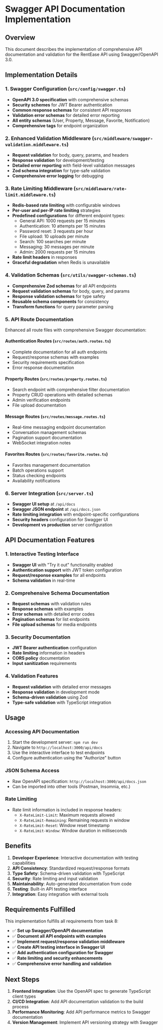 # Swagger API Documentation Implementation

## Overview

This document describes the implementation of comprehensive API documentation and validation for the RentEase API using Swagger/OpenAPI 3.0.

## Implementation Details

### 1. Swagger Configuration (`src/config/swagger.ts`)

- **OpenAPI 3.0 specification** with comprehensive schemas
- **Security schemes** for JWT Bearer authentication
- **Common response schemas** for consistent API responses
- **Validation error schemas** for detailed error reporting
- **All entity schemas** (User, Property, Message, Favorite, Notification)
- **Comprehensive tags** for endpoint organization

### 2. Enhanced Validation Middleware (`src/middleware/swagger-validation.middleware.ts`)

- **Request validation** for body, query, params, and headers
- **Response validation** for development/testing
- **Detailed error reporting** with field-level validation messages
- **Zod schema integration** for type-safe validation
- **Comprehensive error logging** for debugging

### 3. Rate Limiting Middleware (`src/middleware/rate-limit.middleware.ts`)

- **Redis-based rate limiting** with configurable windows
- **Per-user and per-IP rate limiting** strategies
- **Predefined configurations** for different endpoint types:
  - General API: 1000 requests per 15 minutes
  - Authentication: 10 attempts per 15 minutes
  - Password reset: 3 requests per hour
  - File upload: 10 uploads per minute
  - Search: 100 searches per minute
  - Messaging: 30 messages per minute
  - Admin: 2000 requests per 15 minutes
- **Rate limit headers** in responses
- **Graceful degradation** when Redis is unavailable

### 4. Validation Schemas (`src/utils/swagger-schemas.ts`)

- **Comprehensive Zod schemas** for all API endpoints
- **Request validation schemas** for body, query, and params
- **Response validation schemas** for type safety
- **Reusable schema components** for consistency
- **Transform functions** for query parameter parsing

### 5. API Route Documentation

Enhanced all route files with comprehensive Swagger documentation:

#### Authentication Routes (`src/routes/auth.routes.ts`)
- Complete documentation for all auth endpoints
- Request/response schemas with examples
- Security requirements specification
- Error response documentation

#### Property Routes (`src/routes/property.routes.ts`)
- Search endpoint with comprehensive filter documentation
- Property CRUD operations with detailed schemas
- Admin verification endpoints
- File upload documentation

#### Message Routes (`src/routes/message.routes.ts`)
- Real-time messaging endpoint documentation
- Conversation management schemas
- Pagination support documentation
- WebSocket integration notes

#### Favorites Routes (`src/routes/favorite.routes.ts`)
- Favorites management documentation
- Batch operations support
- Status checking endpoints
- Availability notifications

### 6. Server Integration (`src/server.ts`)

- **Swagger UI setup** at `/api/docs`
- **Swagger JSON endpoint** at `/api/docs.json`
- **Rate limiting integration** with endpoint-specific configurations
- **Security headers** configuration for Swagger UI
- **Development vs production** server configuration

## API Documentation Features

### 1. Interactive Testing Interface
- **Swagger UI** with "Try it out" functionality enabled
- **Authentication support** with JWT token configuration
- **Request/response examples** for all endpoints
- **Schema validation** in real-time

### 2. Comprehensive Schema Documentation
- **Request schemas** with validation rules
- **Response schemas** with examples
- **Error schemas** with detailed error codes
- **Pagination schemas** for list endpoints
- **File upload schemas** for media endpoints

### 3. Security Documentation
- **JWT Bearer authentication** configuration
- **Rate limiting** information in headers
- **CORS policy** documentation
- **Input sanitization** requirements

### 4. Validation Features
- **Request validation** with detailed error messages
- **Response validation** in development mode
- **Schema-driven validation** using Zod
- **Type-safe validation** with TypeScript integration

## Usage

### Accessing API Documentation
1. Start the development server: `npm run dev`
2. Navigate to `http://localhost:3000/api/docs`
3. Use the interactive interface to test endpoints
4. Configure authentication using the "Authorize" button

### JSON Schema Access
- Raw OpenAPI specification: `http://localhost:3000/api/docs.json`
- Can be imported into other tools (Postman, Insomnia, etc.)

### Rate Limiting
- Rate limit information is included in response headers:
  - `X-RateLimit-Limit`: Maximum requests allowed
  - `X-RateLimit-Remaining`: Remaining requests in window
  - `X-RateLimit-Reset`: Window reset timestamp
  - `X-RateLimit-Window`: Window duration in milliseconds

## Benefits

1. **Developer Experience**: Interactive documentation with testing capabilities
2. **API Consistency**: Standardized request/response formats
3. **Type Safety**: Schema-driven validation with TypeScript
4. **Security**: Rate limiting and input validation
5. **Maintainability**: Auto-generated documentation from code
6. **Testing**: Built-in API testing interface
7. **Integration**: Easy integration with external tools

## Requirements Fulfilled

This implementation fulfills all requirements from task 8:

- ✅ **Set up Swagger/OpenAPI documentation**
- ✅ **Document all API endpoints with examples**
- ✅ **Implement request/response validation middleware**
- ✅ **Create API testing interface in Swagger UI**
- ✅ **Add authentication configuration for Swagger**
- ✅ **Rate limiting and security enhancements**
- ✅ **Comprehensive error handling and validation**

## Next Steps

1. **Frontend Integration**: Use the OpenAPI spec to generate TypeScript client types
2. **CI/CD Integration**: Add API documentation validation to the build process
3. **Performance Monitoring**: Add API performance metrics to Swagger documentation
4. **Version Management**: Implement API versioning strategy with Swagger
